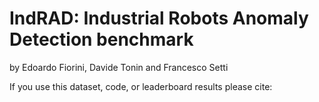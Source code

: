 # IndRAD: Industrial Robots Anomaly Detection benchmark

by Edoardo Fiorini, Davide Tonin and Francesco Setti

If you use this dataset, code, or leaderboard results please cite:

